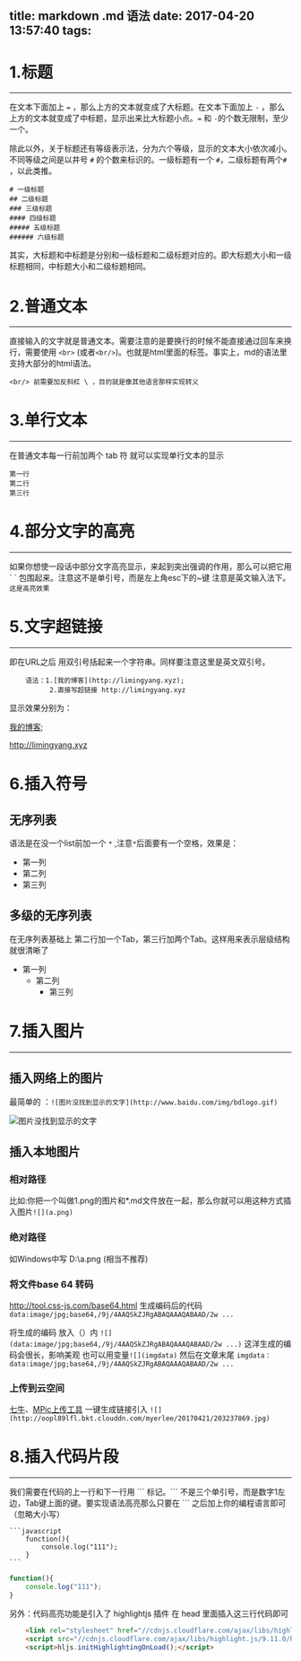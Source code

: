 title: markdown .md 语法
date: 2017-04-20 13:57:40
tags:
---
 # 1.标题
---------
在文本下面加上 `=` ，那么上方的文本就变成了大标题。在文本下面加上 `-` ，那么上方的文本就变成了中标题，显示出来比大标题小点。`=` 和 `-`的个数无限制，至少一个。

除此以外，关于标题还有等级表示法，分为六个等级，显示的文本大小依次减小。不同等级之间是以井号  `#`  的个数来标识的。一级标题有一个 `#`，二级标题有两个`#` ，以此类推。
<!--more-->
```
# 一级标题
## 二级标题
### 三级标题
#### 四级标题
##### 五级标题
###### 六级标题
```

其实，大标题和中标题是分别和一级标题和二级标题对应的。即大标题大小和一级标题相同，中标题大小和二级标题相同。
<!-- more --> 
# 2.普通文本
---------------
直接输入的文字就是普通文本。需要注意的是要换行的时候不能直接通过回车来换行，需要使用 `<br>` (或者`<br/>`)。也就是html里面的标签。事实上，md的语法里支持大部分的html语法。


	<br/> 前需要加反斜杠 \ ，目的就是像其他语言那样实现转义
# 3.单行文本
---------------
在普通文本每一行前加两个 tab 符 就可以实现单行文本的显示

	第一行
    第二行
    第三行
# 4.部分文字的高亮
---------------

如果你想使一段话中部分文字高亮显示，来起到突出强调的作用，那么可以把它用 \`  \` 包围起来。注意这不是单引号，而是左上角esc下的~键 注意是英文输入法下。  `这是高亮效果`

# 5.文字超链接
---------------

即在URL之后 用双引号括起来一个字符串。同样要注意这里是英文双引号。

		语法：1.[我的博客](http://limingyang.xyz);
              2.直接写超链接 http://limingyang.xyz
显示效果分别为：
	
[我的博客](http://limingyang.xyz);

http://limingyang.xyz

# 6.插入符号
<!------------------->

## 无序列表
语法是在没一个list前加一个 `*` ,注意`*`后面要有一个空格，效果是：

* 第一列
* 第二列
* 第三列

## 多级的无序列表 
在无序列表基础上 第二行加一个Tab，第三行加两个Tab。这样用来表示层级结构就很清晰了
* 第一列
	* 第二列
		* 第三列

# 7.插入图片
---------------
 ## 插入网络上的图片
 最简单的 ：`![图片没找到显示的文字](http://www.baidu.com/img/bdlogo.gif)` 
 
![图片没找到显示的文字](http://www.baidu.com/img/bdlogo.gif)

## 插入本地图片
### 相对路径

比如:你把一个叫做1.png的图片和*.md文件放在一起，那么你就可以用这种方式插入图片`![](a.png)`

### 绝对路径

如Windows中写  D:\a.png (相当不推荐)

### 将文件base 64 转码

  http://tool.css-js.com/base64.html 生成编码后的代码 `data:image/jpg;base64,/9j/4AAQSkZJRgABAQAAAQABAAD/2w ... `
  
 将生成的编码 放入（）内 `![](data:image/jpg;base64,/9j/4AAQSkZJRgABAQAAAQABAAD/2w ...)`
 这洋生成的编码会很长，影响美观 也可以用变量`![](imgdata)` 然后在文章末尾 `imgdata：data:image/jpg;base64,/9j/4AAQSkZJRgABAQAAAQABAAD/2w ... `
 
### 上传到云空间
 [七牛](https://www.qiniu.com/)、[MPic上传工具](http://mpic.lzhaofu.cn/) 一键生成链接引入
 `![](http://oopl89lfl.bkt.clouddn.com/myerlee/20170421/203237869.jpg)`
 

# 8.插入代码片段
---------------
我们需要在代码的上一行和下一行用 \`\`\` 标记。\`\`\` 不是三个单引号，而是数字1左边，Tab键上面的键。要实现语法高亮那么只要在  \`\`\` 之后加上你的编程语言即可（忽略大小写）

	```javascript
		function(){
			console.log("111");
		}
	```
```javascript
function(){
	console.log("111");
}
```
另外：代码高亮功能是引入了 highlightjs 插件 在 head 里面插入这三行代码即可
```html
	<link rel="stylesheet" href="//cdnjs.cloudflare.com/ajax/libs/highlight.js/9.11.0/styles/default.min.css">
	<script src="//cdnjs.cloudflare.com/ajax/libs/highlight.js/9.11.0/highlight.min.js"></script>
	<script>hljs.initHighlightingOnLoad();</script>
```




 
 
 
 




